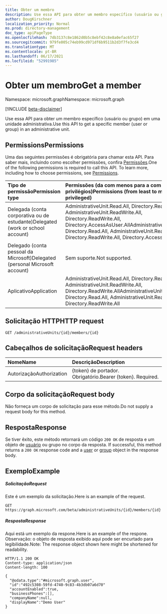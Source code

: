 ```yaml
---
title: Obter um membro
description: Use essa API para obter um membro específico (usuário ou grupo) em uma unidade administrativa.
author: DougKirschner
localization_priority: Normal
ms.prod: directory-management
doc_type: apiPageType
ms.openlocfilehash: 7db3137c8e1862d0b5c8ebf42c8e8a0efac65f27
ms.sourcegitcommit: 979fe005c74eb99cd971df6b9511b2d3f7fe3cd4
ms.translationtype: MT
ms.contentlocale: pt-BR
ms.lasthandoff: 06/17/2021
ms.locfileid: "52991985"
---
```

# <a name="get-a-member"></a><span data-ttu-id="6971a-103">Obter um membro</span><span class="sxs-lookup"><span data-stu-id="6971a-103">Get a member</span></span>

<span data-ttu-id="6971a-104">Namespace: microsoft.graph</span><span class="sxs-lookup"><span data-stu-id="6971a-104">Namespace: microsoft.graph</span></span>

[!INCLUDE [beta-disclaimer](../../includes/beta-disclaimer.md)]

<span data-ttu-id="6971a-105">Use essa API para obter um membro específico (usuário ou grupo) em uma unidade administrativa.</span><span class="sxs-lookup"><span data-stu-id="6971a-105">Use this API to get a specific member (user or group) in an administrative unit.</span></span>

## <a name="permissions"></a><span data-ttu-id="6971a-106">Permissions</span><span class="sxs-lookup"><span data-stu-id="6971a-106">Permissions</span></span>
<span data-ttu-id="6971a-p101">Uma das seguintes permissões é obrigatória para chamar esta API. Para saber mais, incluindo como escolher permissões, confira [Permissões](/graph/permissions-reference).</span><span class="sxs-lookup"><span data-stu-id="6971a-p101">One of the following permissions is required to call this API. To learn more, including how to choose permissions, see [Permissions](/graph/permissions-reference).</span></span>


|<span data-ttu-id="6971a-109">Tipo de permissão</span><span class="sxs-lookup"><span data-stu-id="6971a-109">Permission type</span></span>      | <span data-ttu-id="6971a-110">Permissões (da com menos para a com mais privilégios)</span><span class="sxs-lookup"><span data-stu-id="6971a-110">Permissions (from least to most privileged)</span></span>              |
|:--------------------|:---------------------------------------------------------|
|<span data-ttu-id="6971a-111">Delegada (conta corporativa ou de estudante)</span><span class="sxs-lookup"><span data-stu-id="6971a-111">Delegated (work or school account)</span></span> | <span data-ttu-id="6971a-112">AdministrativeUnit.Read.All, Directory.Read.All, AdministrativeUnit.ReadWrite.All, Directory.ReadWrite.All, Directory.AccessAsUser.All</span><span class="sxs-lookup"><span data-stu-id="6971a-112">AdministrativeUnit.Read.All, Directory.Read.All, AdministrativeUnit.ReadWrite.All, Directory.ReadWrite.All, Directory.AccessAsUser.All</span></span>    |
|<span data-ttu-id="6971a-113">Delegado (conta pessoal da Microsoft)</span><span class="sxs-lookup"><span data-stu-id="6971a-113">Delegated (personal Microsoft account)</span></span> | <span data-ttu-id="6971a-114">Sem suporte.</span><span class="sxs-lookup"><span data-stu-id="6971a-114">Not supported.</span></span>    |
|<span data-ttu-id="6971a-115">Aplicativo</span><span class="sxs-lookup"><span data-stu-id="6971a-115">Application</span></span> | <span data-ttu-id="6971a-116">AdministrativeUnit.Read.All, Directory.Read.All, AdministrativeUnit.ReadWrite.All, Directory.ReadWrite.All</span><span class="sxs-lookup"><span data-stu-id="6971a-116">AdministrativeUnit.Read.All, Directory.Read.All, AdministrativeUnit.ReadWrite.All, Directory.ReadWrite.All</span></span> |

## <a name="http-request"></a><span data-ttu-id="6971a-117">Solicitação HTTP</span><span class="sxs-lookup"><span data-stu-id="6971a-117">HTTP request</span></span>

```http
GET /administrativeUnits/{id}/members/{id}
```
## <a name="request-headers"></a><span data-ttu-id="6971a-118">Cabeçalhos de solicitação</span><span class="sxs-lookup"><span data-stu-id="6971a-118">Request headers</span></span>
| <span data-ttu-id="6971a-119">Nome</span><span class="sxs-lookup"><span data-stu-id="6971a-119">Name</span></span>      |<span data-ttu-id="6971a-120">Descrição</span><span class="sxs-lookup"><span data-stu-id="6971a-120">Description</span></span>|
|:----------|:----------|
| <span data-ttu-id="6971a-121">Autorização</span><span class="sxs-lookup"><span data-stu-id="6971a-121">Authorization</span></span>  | <span data-ttu-id="6971a-p102">{token} de portador. Obrigatório.</span><span class="sxs-lookup"><span data-stu-id="6971a-p102">Bearer {token}. Required.</span></span> |

## <a name="request-body"></a><span data-ttu-id="6971a-124">Corpo da solicitação</span><span class="sxs-lookup"><span data-stu-id="6971a-124">Request body</span></span>
<span data-ttu-id="6971a-125">Não forneça um corpo de solicitação para esse método.</span><span class="sxs-lookup"><span data-stu-id="6971a-125">Do not supply a request body for this method.</span></span>

## <a name="response"></a><span data-ttu-id="6971a-126">Resposta</span><span class="sxs-lookup"><span data-stu-id="6971a-126">Response</span></span>

<span data-ttu-id="6971a-127">Se tiver êxito, este método retornará um código `200 OK` de resposta e um objeto de [usuário](../resources/user.md) ou grupo no corpo da resposta. [](../resources/group.md)</span><span class="sxs-lookup"><span data-stu-id="6971a-127">If successful, this method returns a `200 OK` response code and a [user](../resources/user.md) or [group](../resources/group.md) object in the response body.</span></span>

## <a name="example"></a><span data-ttu-id="6971a-128">Exemplo</span><span class="sxs-lookup"><span data-stu-id="6971a-128">Example</span></span>
##### <a name="request"></a><span data-ttu-id="6971a-129">Solicitação</span><span class="sxs-lookup"><span data-stu-id="6971a-129">Request</span></span>
<span data-ttu-id="6971a-130">Este é um exemplo da solicitação.</span><span class="sxs-lookup"><span data-stu-id="6971a-130">Here is an example of the request.</span></span>

```http
GET https://graph.microsoft.com/beta/administrativeUnits/{id}/members/{id}
```

##### <a name="response"></a><span data-ttu-id="6971a-131">Resposta</span><span class="sxs-lookup"><span data-stu-id="6971a-131">Response</span></span>
<span data-ttu-id="6971a-132">Aqui está um exemplo da respone.</span><span class="sxs-lookup"><span data-stu-id="6971a-132">Here is an example of the respone.</span></span> <span data-ttu-id="6971a-133">Observação: o objeto de resposta exibido aqui pode ser encurtado para legibilidade.</span><span class="sxs-lookup"><span data-stu-id="6971a-133">Note: The response object shown here might be shortened for readability.</span></span>

```http
HTTP/1.1 200 OK
Content-type: application/json
Content-length: 100

{
  "@odata.type":"#microsoft.graph.user",
  "id":"492c5308-59fd-4740-9c83-4b3db07a6d70"
  "accountEnabled":true,
  "businessPhones":[],
  "companyName":null,
  "displayName":"Demo User"
}
```


